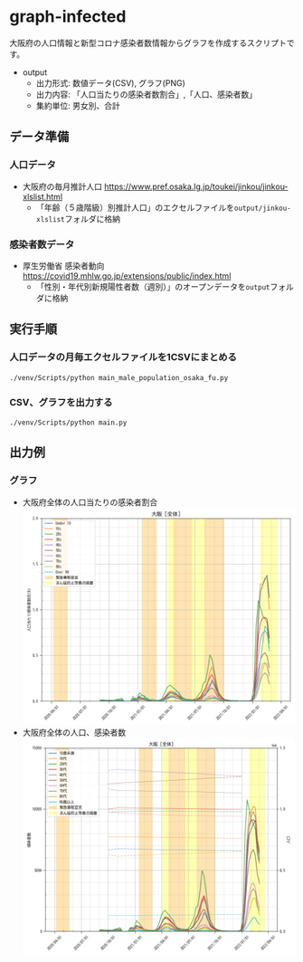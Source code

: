 # graph-infected
大阪府の人口情報と新型コロナ感染者数情報からグラフを作成するスクリプトです。

- output
  - 出力形式: 数値データ(CSV), グラフ(PNG)
  - 出力内容: 「人口当たりの感染者数割合」,「人口、感染者数」
  - 集約単位: 男女別、合計

## データ準備
### 人口データ
- 大阪府の毎月推計人口 https://www.pref.osaka.lg.jp/toukei/jinkou/jinkou-xlslist.html
  - 「年齢（５歳階級）別推計人口」のエクセルファイルを`output/jinkou-xlslist`フォルダに格納
### 感染者数データ 
- 厚生労働省 感染者動向 https://covid19.mhlw.go.jp/extensions/public/index.html
  - 「性別・年代別新規陽性者数（週別）」のオープンデータを`output`フォルダに格納

## 実行手順
### 人口データの月毎エクセルファイルを1CSVにまとめる
```
./venv/Scripts/python main_male_population_osaka_fu.py
```

### CSV、グラフを出力する
```
./venv/Scripts/python main.py
``` 

## 出力例
### グラフ
- 大阪府全体の人口当たりの感染者割合
![ratio_osaka_all](https://github.com/k-akie/graphinfected/blob/main/output/ratio_osaka_all.png)
- 大阪府全体の人口、感染者数
![row_osaka_all](https://github.com/k-akie/graphinfected/blob/main/output/row_osaka_all.png)
